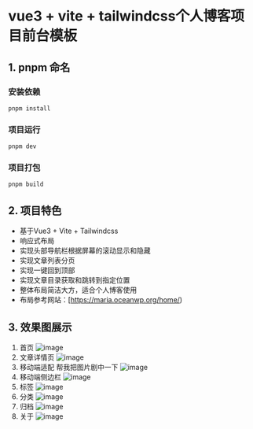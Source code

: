 # vue3 + vite + tailwindcss个人博客项目前台模板
## 1. pnpm 命名
### 安装依赖
```
pnpm install
```
### 项目运行
```
pnpm dev
```
### 项目打包
```
pnpm build
```
## 2. 项目特色
- 基于Vue3 + Vite + Tailwindcss
- 响应式布局
- 实现头部导航栏根据屏幕的滚动显示和隐藏
- 实现文章列表分页
- 实现一键回到顶部
- 实现文章目录获取和跳转到指定位置
- 整体布局简洁大方，适合个人博客使用
- 布局参考网站：[https://maria.oceanwp.org/home/)

## 3. 效果图展示
1. 首页
![image](src/assets/images/home.png)
2. 文章详情页
![image](src/assets/images/article-detail.png)
3. 移动端适配
帮我把图片剧中一下
![image](src/assets/images/mobile-home.png)
4. 移动端侧边栏
![image](src/assets/images/mobile-sidebar.png)
5. 标签
![image](src/assets/images/tag.png)
6. 分类
![image](src/assets/images/category.png)
7. 归档
![image](src/assets/images/archive.png)
8. 关于
![image](src/assets/images/about.png)
